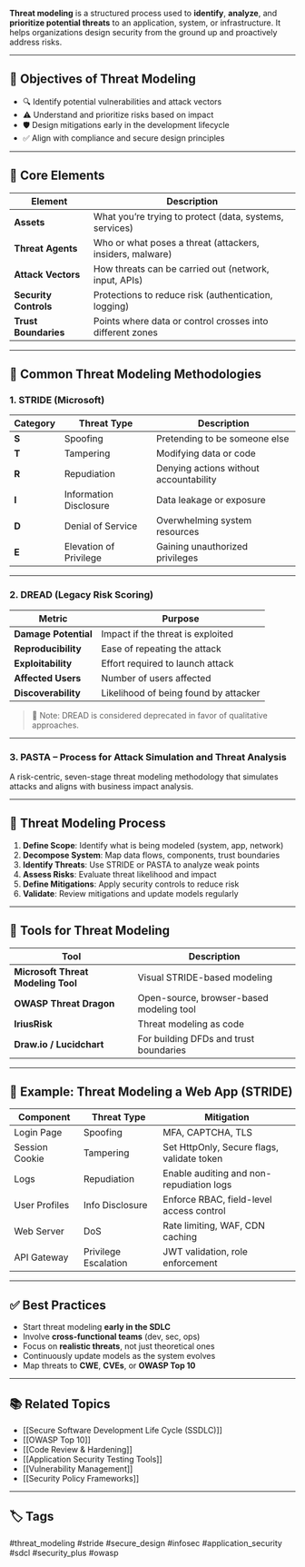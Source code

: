 **Threat modeling** is a structured process used to **identify**, **analyze**, and **prioritize potential threats** to an application, system, or infrastructure. It helps organizations design security from the ground up and proactively address risks.

---

## 🎯 Objectives of Threat Modeling

- 🔍 Identify potential vulnerabilities and attack vectors
- ⚠️ Understand and prioritize risks based on impact
- 🛡️ Design mitigations early in the development lifecycle
- ✅ Align with compliance and secure design principles

---

## 🧱 Core Elements

| Element           | Description                                               |
|--------------------|-----------------------------------------------------------|
| **Assets**          | What you’re trying to protect (data, systems, services)  |
| **Threat Agents**   | Who or what poses a threat (attackers, insiders, malware)|
| **Attack Vectors**  | How threats can be carried out (network, input, APIs)    |
| **Security Controls**| Protections to reduce risk (authentication, logging)    |
| **Trust Boundaries**| Points where data or control crosses into different zones|

---

## 🧪 Common Threat Modeling Methodologies

### 1. **STRIDE** (Microsoft)

| Category   | Threat Type       | Description                             |
|------------|-------------------|-----------------------------------------|
| **S**      | Spoofing           | Pretending to be someone else           |
| **T**      | Tampering          | Modifying data or code                  |
| **R**      | Repudiation        | Denying actions without accountability  |
| **I**      | Information Disclosure | Data leakage or exposure            |
| **D**      | Denial of Service  | Overwhelming system resources           |
| **E**      | Elevation of Privilege | Gaining unauthorized privileges     |

---

### 2. **DREAD** (Legacy Risk Scoring)

| Metric               | Purpose                              |
|----------------------|--------------------------------------|
| **Damage Potential** | Impact if the threat is exploited    |
| **Reproducibility**  | Ease of repeating the attack         |
| **Exploitability**   | Effort required to launch attack     |
| **Affected Users**   | Number of users affected             |
| **Discoverability**  | Likelihood of being found by attacker|

> 🔔 Note: DREAD is considered deprecated in favor of qualitative approaches.

---

### 3. **PASTA** – Process for Attack Simulation and Threat Analysis

A risk-centric, seven-stage threat modeling methodology that simulates attacks and aligns with business impact analysis.

---

## 🧰 Threat Modeling Process

1. **Define Scope**: Identify what is being modeled (system, app, network)
2. **Decompose System**: Map data flows, components, trust boundaries
3. **Identify Threats**: Use STRIDE or PASTA to analyze weak points
4. **Assess Risks**: Evaluate threat likelihood and impact
5. **Define Mitigations**: Apply security controls to reduce risk
6. **Validate**: Review mitigations and update models regularly

---

## 🔧 Tools for Threat Modeling

| Tool               | Description                             |
|--------------------|-----------------------------------------|
| **Microsoft Threat Modeling Tool** | Visual STRIDE-based modeling         |
| **OWASP Threat Dragon** | Open-source, browser-based modeling tool |
| **IriusRisk**      | Threat modeling as code                 |
| **Draw.io / Lucidchart** | For building DFDs and trust boundaries |

---

## 🔐 Example: Threat Modeling a Web App (STRIDE)

| Component          | Threat Type        | Mitigation                                |
|--------------------|--------------------|--------------------------------------------|
| Login Page         | Spoofing           | MFA, CAPTCHA, TLS                          |
| Session Cookie     | Tampering          | Set HttpOnly, Secure flags, validate token|
| Logs               | Repudiation        | Enable auditing and non-repudiation logs   |
| User Profiles      | Info Disclosure    | Enforce RBAC, field-level access control   |
| Web Server         | DoS                | Rate limiting, WAF, CDN caching            |
| API Gateway        | Privilege Escalation | JWT validation, role enforcement         |

---

## ✅ Best Practices

- Start threat modeling **early in the SDLC**
- Involve **cross-functional teams** (dev, sec, ops)
- Focus on **realistic threats**, not just theoretical ones
- Continuously update models as the system evolves
- Map threats to **CWE**, **CVEs**, or **OWASP Top 10**

---

## 📚 Related Topics

- [[Secure Software Development Life Cycle (SSDLC)]]
- [[OWASP Top 10]]
- [[Code Review & Hardening]]
- [[Application Security Testing Tools]]
- [[Vulnerability Management]]
- [[Security Policy Frameworks]]

---

## 🏷 Tags

#threat_modeling #stride #secure_design #infosec #application_security #sdcl #security_plus #owasp

